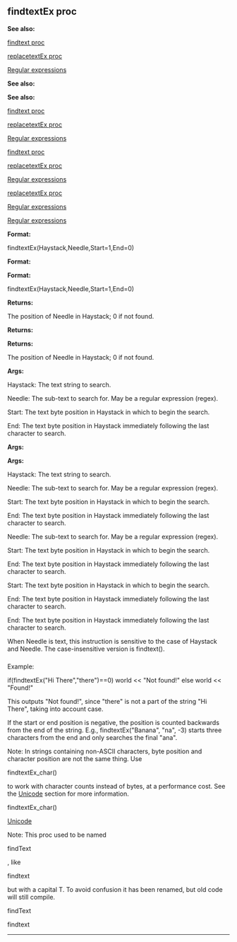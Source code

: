 

 findtextEx proc
-----------------




**See also:** 


[findtext proc](#/proc/findtext) 

[replacetextEx proc](#/proc/replacetextEx) 

[Regular expressions](#/{notes}/regex) 





**See also:** 

**See also:**

[findtext proc](#/proc/findtext) 

[replacetextEx proc](#/proc/replacetextEx) 

[Regular expressions](#/{notes}/regex) 



[findtext proc](#/proc/findtext)

[replacetextEx proc](#/proc/replacetextEx) 

[Regular expressions](#/{notes}/regex) 


[replacetextEx proc](#/proc/replacetextEx)

[Regular expressions](#/{notes}/regex) 

[Regular expressions](#/{notes}/regex)


**Format:** 


 findtextEx(Haystack,Needle,Start=1,End=0)
 


**Format:** 

**Format:**

 findtextEx(Haystack,Needle,Start=1,End=0)



**Returns:** 


 The position of Needle in Haystack; 0 if not found.
 


**Returns:** 

**Returns:**

 The position of Needle in Haystack; 0 if not found.



**Args:** 


 Haystack: The text string to search.
 
 Needle: The sub-text to search for. May be a regular expression (regex).
 
 Start: The text byte position in Haystack in which to begin the search.
 
 End: The text byte position in Haystack immediately following the last
 character to search.
 





**Args:** 

**Args:**

 Haystack: The text string to search.
 
 Needle: The sub-text to search for. May be a regular expression (regex).
 
 Start: The text byte position in Haystack in which to begin the search.
 
 End: The text byte position in Haystack immediately following the last
 character to search.
 




 Needle: The sub-text to search for. May be a regular expression (regex).
 
 Start: The text byte position in Haystack in which to begin the search.
 
 End: The text byte position in Haystack immediately following the last
 character to search.
 



 Start: The text byte position in Haystack in which to begin the search.
 
 End: The text byte position in Haystack immediately following the last
 character to search.
 


 End: The text byte position in Haystack immediately following the last
 character to search.


 When Needle is text, this instruction is sensitive to the case of Haystack
and Needle. The case-insensitive version is findtext().



### 
 Example:



 if(findtextEx("Hi There","there")==0)
 world << "Not found!"
else
 world << "Found!"


 This outputs "Not found!", since "there" is not a part of the string "Hi
There", taking into account case.




 If the start or end position is negative, the position is counted backwards
from the end of the string. E.g., findtextEx("Banana", "na", -3) starts three
characters from the end and only searches the final "ana".




 Note: In strings containing non-ASCII characters, byte position and
character position are not the same thing. Use
 
 findtextEx\_char()
 
 to
work with character counts instead of bytes, at a performance cost. See the
 [Unicode](#/{notes}/Unicode) 
 section for more information.




 findtextEx\_char()

[Unicode](#/{notes}/Unicode)

 Note: This proc used to be named
 
 findText
 
 ,
like
 
 findtext
 
 but with a capital T. To avoid confusion it has been
renamed, but old code will still compile.




 findText


 findtext



---


